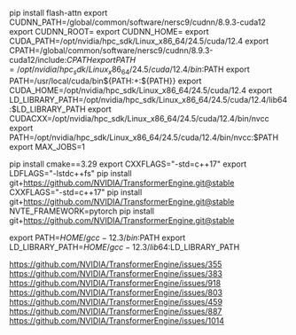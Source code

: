 
pip install flash-attn
export CUDNN_PATH=/global/common/software/nersc9/cudnn/8.9.3-cuda12
export CUDNN_ROOT=
export CUDNN_HOME=
export CUDA_PATH=/opt/nvidia/hpc_sdk/Linux_x86_64/24.5/cuda/12.4
export CPATH=/global/common/software/nersc9/cudnn/8.9.3-cuda12/include:$CPATH
export PATH=/opt/nvidia/hpc_sdk/Linux_x86_64/24.5/cuda/12.4/bin:$PATH
export PATH=/usr/local/cuda/bin${PATH:+:${PATH}}
export CUDA_HOME=/opt/nvidia/hpc_sdk/Linux_x86_64/24.5/cuda/12.4
export LD_LIBRARY_PATH=/opt/nvidia/hpc_sdk/Linux_x86_64/24.5/cuda/12.4/lib64:$LD_LIBRARY_PATH
export CUDACXX=/opt/nvidia/hpc_sdk/Linux_x86_64/24.5/cuda/12.4/bin/nvcc
export PATH=/opt/nvidia/hpc_sdk/Linux_x86_64/24.5/cuda/12.4/bin/nvcc:$PATH
export MAX_JOBS=1

pip install cmake==3.29
export CXXFLAGS="-std=c++17"
export LDFLAGS="-lstdc++fs"
pip install git+https://github.com/NVIDIA/TransformerEngine.git@stable
CXXFLAGS="-std=c++17" pip install git+https://github.com/NVIDIA/TransformerEngine.git@stable
NVTE_FRAMEWORK=pytorch pip install git+https://github.com/NVIDIA/TransformerEngine.git@stable

export PATH=$HOME/gcc-12.3/bin:$PATH
export LD_LIBRARY_PATH=$HOME/gcc-12.3/lib64:$LD_LIBRARY_PATH

https://github.com/NVIDIA/TransformerEngine/issues/355
https://github.com/NVIDIA/TransformerEngine/issues/383
https://github.com/NVIDIA/TransformerEngine/issues/918
https://github.com/NVIDIA/TransformerEngine/issues/803
https://github.com/NVIDIA/TransformerEngine/issues/459
https://github.com/NVIDIA/TransformerEngine/issues/887
https://github.com/NVIDIA/TransformerEngine/issues/1014
